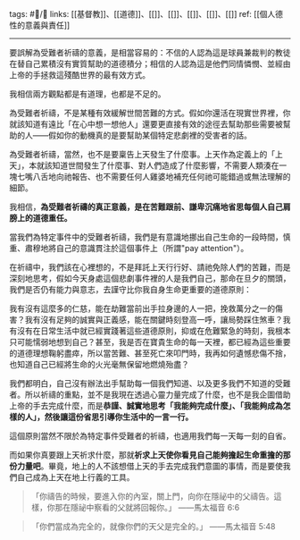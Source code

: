 tags: #📝️/🌲️ 
links: [[基督教]]、[[道德]]、[[]]、[[]]、[[]]、[[]]、[[]]
ref: 
[[個人德性的意義與責任]]

---
要誤解為受難者祈禱的意義，是相當容易的：不信的人認為這是球員兼裁判的教徒在替自己累積沒有實質幫助的道德積分；相信的人認為這是他們同情憐憫、並經由上帝的手拯救這殘酷世界的最有效方式。

我相信兩方觀點都是有道理，也都是不足的。

為受難者祈禱，不是某種有效緩解世間苦難的方式。假如你還活在現實世界裡，你就該知道有遠比「在心中想一想他人」還要更直接有效的途徑去幫助那些需要被幫助的人——假如你的動機真的是要幫助某個特定悲劇裡的受害者的話。

為受難者祈禱，當然，也不是要稟告上天發生了什麼事。上天作為定義上的「上天」，本就該知道世間發生了什麼事、對人們造成了什麼影響，不需要人類湊在一塊七嘴八舌地向祂報告、也不需要任何人雞婆地補充任何祂可能錯過或無法理解的細節。

我相信，**為受難者祈禱的真正意義，是在苦難跟前、謙卑沉痛地省思每個人自己肩膀上的道德重任。**

當我們為特定事件中的受難者祈禱，我們是有意識地挪出自己生命的一段時間，慎重、肅穆地將自己的意識貫注於這個事件上（所謂"pay attention"）。

在祈禱中，我們該在心裡想的，不是拜託上天行行好、請祂免除人們的苦難，而是深刻地思考，假如今天身處這個悲劇事件裡的人是我們自己，那命在旦夕的關頭，我們是否仍有能力與意志，去謹守比你我自身生命更重要的道德原則：

我有沒有這麼多的仁慈，能在劫難當前出手拉身邊的人一把，挽救萬分之一的傷害？我有沒有足夠的誠實與正義感，能在關鍵時刻登高一呼，讓局勢踩住煞車？我有沒有在日常生活中就已經實踐著這些道德原則，抑或在危難緊急的時刻，我根本只可能懦弱地想到自己？甚至，我是否在寶貴生命的每一天裡，都已經為這些重要的道德理想鞠躬盡瘁，所以當苦難、甚至死亡來叩門時，我再如何遺憾悲傷不捨，也知道自己已經將生命的火光毫無保留地燃燒殆盡？

我們都明白，自己沒有辦法出手幫助每一個我們知道、以及更多我們不知道的受難者。所以祈禱的重點，並不是我現在透過心靈力量完成了什麼，也不是我企圖借助上帝的手去完成什麼，而是**恭謹、誠實地思考「我能夠完成什麼」、「我能夠成為怎樣的人」，然後讓這份省思引導你生活中的一言一行。**

這個原則當然不限於為特定事件受難者的祈禱，也適用我們每一天每一刻的自省。

而如果你真要跟上天祈求什麼，那就**祈求上天使你看見自己能夠擔起生命重擔的那份力量吧**。畢竟，地上的人不該想借上天的手去完成我們意圖的事情，而是要使我們自己成為上天在地上行義的工具。

>「你禱告的時候，要進入你的內室，關上門，向你在隱祕中的父禱告。這樣，你那在隱祕中察看的父就將回報你。」 ——馬太福音 6:6

>「你們當成為完全的，就像你們的天父是完全的。」 ——馬太福音 5:48